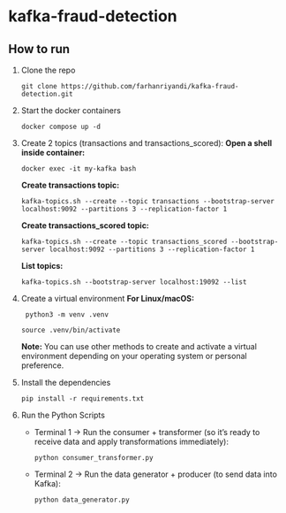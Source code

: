 # kafka-fraud-detection

## How to run
1. Clone the repo
    ```
    git clone https://github.com/farhanriyandi/kafka-fraud-detection.git
    ```   
2. Start the docker containers
    ```
    docker compose up -d
    ```     

3. Create 2 topics (transactions and transactions_scored):
   **Open a shell inside container:**
   ```
   docker exec -it my-kafka bash
   ```
   
   **Create transactions topic:**
   ```
   kafka-topics.sh --create --topic transactions --bootstrap-server localhost:9092 --partitions 3 --replication-factor 1
   ```

   **Create transactions_scored topic:**
   ```
   kafka-topics.sh --create --topic transactions_scored --bootstrap-server localhost:9092 --partitions 3 --replication-factor 1
   ```

   **List topics:**
   ```
   kafka-topics.sh --bootstrap-server localhost:19092 --list
   ```
   

5. Create a virtual environment **For Linux/macOS:**
   ```
    python3 -m venv .venv
   ```
   ```
   source .venv/bin/activate
   ```
   **Note:** You can use other methods to create and activate a virtual environment depending on your operating system or personal preference.

6. Install the dependencies
    ```
    pip install -r requirements.txt
    ```
7. Run the Python Scripts
   * Terminal 1 → Run the consumer + transformer (so it’s ready to receive data and apply transformations immediately):
     ```
     python consumer_transformer.py
     ```
   * Terminal 2 → Run the data generator + producer (to send data into Kafka):
     ```
     python data_generator.py
     ```
